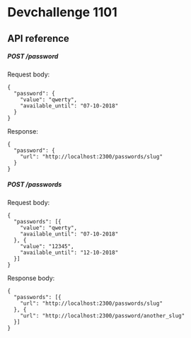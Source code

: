 # Devchallenge 1101

## API reference

##### POST /password
Request body:
```
{
  "password": {
    "value": "qwerty",
    "available_until": "07-10-2018"
  }
}
```
Response:
```
{
  "password": {
    "url": "http://localhost:2300/passwords/slug"
  }
}
```

##### POST /passwords
Request body:
```
{
  "passwords": [{
    "value": "qwerty",
    "available_until": "07-10-2018"
  }, {
    "value": "12345",
    "available_until": "12-10-2018"
  }]
}
```
Response body:
```
{
  "passwords": [{
    "url": "http://localhost:2300/passwords/slug"
  }, {
    "url": "http://localhost:2300/password/another_slug"
  }]
}
```
